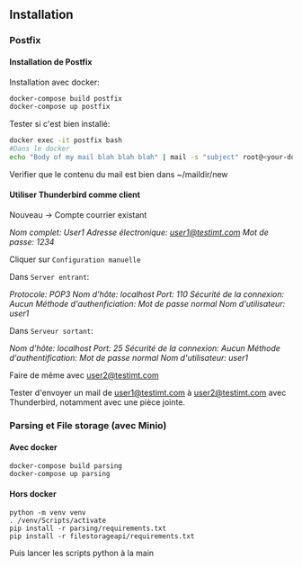 ## Installation
### Postfix
#### Installation de Postfix
Installation avec docker:
```bash
docker-compose build postfix
docker-compose up postfix
```
Tester si c'est bien installé:
```bash
docker exec -it postfix bash
#Dans le docker
echo "Body of my mail blah blah blah" | mail -s "subject" root@<your-domain>
```
Verifier que le contenu du mail est bien dans ~/maildir/new

#### Utiliser Thunderbird comme client

Nouveau -> Compte courrier existant

_Nom complet: User1
Adresse électronique: user1@testimt.com
Mot de passe: 1234_

Cliquer sur `Configuration manuelle`

Dans `Server entrant`:

_Protocole: POP3
Nom d'hôte: localhost
Port: 110
Sécurité de la connexion: Aucun
Méthode d'authenficiation: Mot de passe normal
Nom d'utilisateur: user1_

Dans `Serveur sortant`:

_Nom d'hôte: localhost
Port: 25
Sécurité de la connexion: Aucun
Méthode d'authentification: Mot de passe normal
Nom d'utilisateur: user1_

Faire de même avec user2@testimt.com

Tester d'envoyer un mail de user1@testimt.com à user2@testimt.com avec Thunderbird, notamment avec une pièce jointe.

### Parsing et File storage (avec Minio)
#### Avec docker
```
docker-compose build parsing
docker-compose up parsing
```

#### Hors docker
```
python -m venv venv
. /venv/Scripts/activate
pip install -r parsing/requirements.txt
pip install -r filestorageapi/requirements.txt
```

Puis lancer les scripts python à la main

